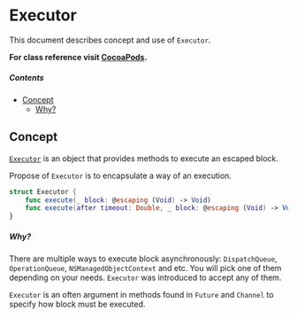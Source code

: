 # Executor
This document describes concept and use of `Executor`.

**For class reference visit [CocoaPods](http://cocoadocs.org/docsets/AsyncNinja/0.4/Structs/Executor.html).** 

##### Contents
* [Concept](#concept)
    * [Why?](#why)

## Concept
[`Executor`](https://github.com/AsyncNinja/AsyncNinja/blob/master/Documentation/Executor.md) is an object that provides methods to execute an escaped block.

Propose of `Executor` is to encapsulate a way of an execution.
```swift
struct Executor {
    func execute(_ block: @escaping (Void) -> Void)
    func execute(after timeout: Double, _ block: @escaping (Void) -> Void)
}
```

##### Why?
There are multiple ways to execute block asynchronously: `DispatchQueue`, `OperationQueue`, `NSManagedObjectContext` and etc. You will pick one of them depending on your needs. `Executor` was introduced to accept any of them.

`Executor` is an often argument in methods found in `Future` and `Channel` to specify how block must be executed.
